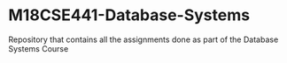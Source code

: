 # M18CSE441-Database-Systems
Repository that contains all the assignments done as part of the Database Systems Course
